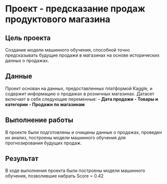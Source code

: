# Проект - предсказание продаж продуктового магазина

## Цель проекта
Создание модели машинного обучения, способной точно предсказывать будущие продажи в магазинах на основе исторических данных о продажах.

## Данные
Проект основан на данных, предоставленных платформой Kaggle, и содержит информацию о продажах в розничных магазинах. Датасет включает в себя следующие переменные:
**- Дата продажи**
**- Товары и категории**
**- Продажи по магазинам**

## Выполнение работы
В проекте были подготовлены и очищены данные о продажах, проведен их анализ, построены модели машинного обучения для прогнозирования будущих продаж.

## Результат
В ходе выполнения проекта были построены модели машинного обучения, позволившие набрать Score = 0.42 

